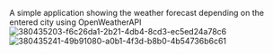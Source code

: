 A simple application showing the weather forecast depending on the entered city using OpenWeatherAPI 
![380435203-f6c26da1-2b21-4db4-8cd3-ec5ed24a78c6](https://github.com/user-attachments/assets/ad3d7fa8-501c-456a-a37c-f7ad6073799f)
![380435241-49b91080-a0b1-4f3d-b8b0-4b54736b6c61](https://github.com/user-attachments/assets/fb3d2431-8ce6-47f2-8e3f-dbea13657c81)

